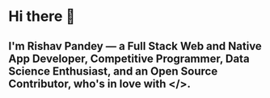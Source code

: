 # Hi there 👋

## I'm Rishav Pandey — a Full Stack Web and Native App Developer, Competitive Programmer, Data Science Enthusiast, and an Open Source Contributor, who's in love with </>.

<!--
**rishavpandey43/rishavpandey43** is a ✨ _special_ ✨ repository because its `README.md` (this file) appears on your GitHub profile.

Here are some ideas to get you started:

- 🔭 I’m currently working on ...
- 🌱 I’m currently learning ...
- 👯 I’m looking to collaborate on ...
- 🤔 I’m looking for help with ...
- 💬 Ask me about ...
- 📫 How to reach me: ...
- 😄 Pronouns: ...
- ⚡ Fun fact: ...
-->
